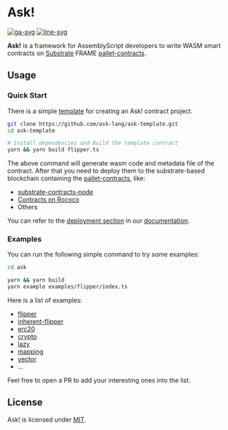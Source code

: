 # Ask!

[![ga-svg]][ga-url]
[![line-svg]][line-url]

[ga-svg]: https://github.com/ask-lang/ask/workflows/CI/badge.svg
[ga-url]: https://github.com/ask-lang/ask/actions
[line-svg]: https://tokei.rs/b1/github/ask-lang/ask
[line-url]: https://github.com/ask-lang/ask

**Ask!** is a framework for AssemblyScript developers to write WASM smart contracts on [Substrate](https://github.com/paritytech/substrate) FRAME [pallet-contracts](https://github.com/paritytech/substrate/tree/master/frame/contracts).

## Usage

### Quick Start

There is a simple [template](https://github.com/ask-lang/ask-template) for creating an Ask! contract project.

```bash
git clone https://github.com/ask-lang/ask-template.git
cd ask-template

# Install dependencies and Build the template contract
yarn && yarn build flipper.ts
```

The above command will generate wasm code and metadata file of the contract.
After that you need to deploy them to the substrate-based blockchain containing the [pallet-contracts](https://github.com/paritytech/substrate/tree/master/frame/contracts), like:

- [substrate-contracts-node](https://github.com/paritytech/substrate-contracts-node)
- [Contracts on Rococo](https://polkadot.js.org/apps/?rpc=wss%3A%2F%2Frococo-contracts-rpc.polkadot.io#/contracts)
- Others

You can refer to the [deployment section](https://ask-lang.github.io/ask-docs/getting-started/deploy-your-contract) in our [documentation](https://ask-lang.github.io/ask-docs/).

### Examples

You can run the following simple command to try some examples:

```bash
cd ask

yarn && yarn build
yarn example examples/flipper/index.ts
```

Here is a list of examples:

- [flipper](https://github.com/ask-lang/ask/tree/main/examples/flipper)
- [inherent-flipper](https://github.com/ask-lang/ask/tree/main/examples/inherent-flipper)
- [erc20](https://github.com/ask-lang/ask/tree/main/examples/erc20)
- [crypto](https://github.com/ask-lang/ask/tree/main/examples/crypto)
- [lazy](https://github.com/ask-lang/ask/tree/main/examples/lazy)
- [mapping](https://github.com/ask-lang/ask/tree/main/examples/mapping)
- [vector](https://github.com/ask-lang/ask/tree/main/examples/vector)
- ...

Feel free to open a PR to add your interesting ones into the list.

## License

Ask! is licensed under [MIT](LICENSE).
